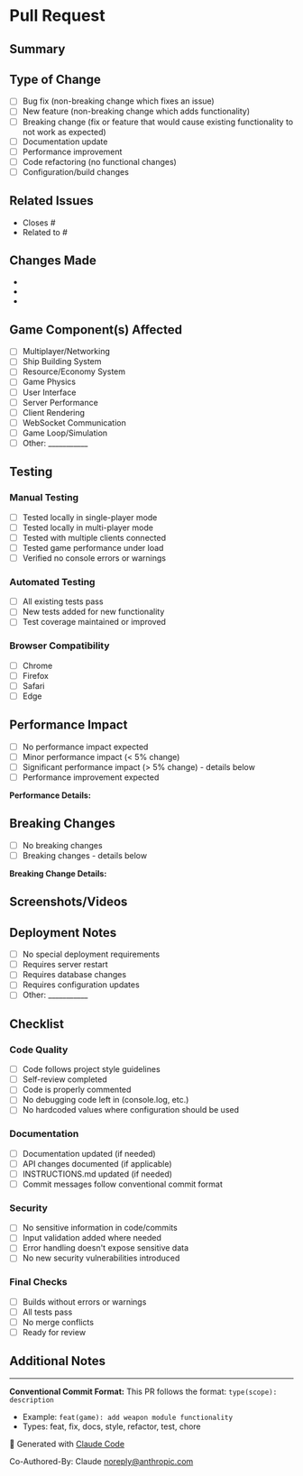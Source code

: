 # Pull Request

## Summary
<!-- Provide a brief description of the changes in this PR -->

## Type of Change
<!-- Mark the relevant option with an "x" -->
- [ ] Bug fix (non-breaking change which fixes an issue)
- [ ] New feature (non-breaking change which adds functionality)
- [ ] Breaking change (fix or feature that would cause existing functionality to not work as expected)
- [ ] Documentation update
- [ ] Performance improvement
- [ ] Code refactoring (no functional changes)
- [ ] Configuration/build changes

## Related Issues
<!-- Link to any related issues using keywords like "Closes #123" or "Related to #456" -->
- Closes #
- Related to #

## Changes Made
<!-- List the specific changes made in this PR -->
- 
- 
- 

## Game Component(s) Affected
<!-- Mark all that apply -->
- [ ] Multiplayer/Networking
- [ ] Ship Building System  
- [ ] Resource/Economy System
- [ ] Game Physics
- [ ] User Interface
- [ ] Server Performance
- [ ] Client Rendering
- [ ] WebSocket Communication
- [ ] Game Loop/Simulation
- [ ] Other: ___________

## Testing
<!-- Describe the testing you performed -->
### Manual Testing
- [ ] Tested locally in single-player mode
- [ ] Tested locally in multi-player mode
- [ ] Tested with multiple clients connected
- [ ] Tested game performance under load
- [ ] Verified no console errors or warnings

### Automated Testing
- [ ] All existing tests pass
- [ ] New tests added for new functionality
- [ ] Test coverage maintained or improved

### Browser Compatibility
- [ ] Chrome
- [ ] Firefox  
- [ ] Safari
- [ ] Edge

## Performance Impact
<!-- Describe any performance implications -->
- [ ] No performance impact expected
- [ ] Minor performance impact (< 5% change)
- [ ] Significant performance impact (> 5% change) - details below
- [ ] Performance improvement expected

**Performance Details:** 
<!-- If applicable, provide details about performance changes -->

## Breaking Changes
<!-- If this is a breaking change, describe what breaks and migration path -->
- [ ] No breaking changes
- [ ] Breaking changes - details below

**Breaking Change Details:**
<!-- Describe what breaks and how to migrate -->

## Screenshots/Videos
<!-- If applicable, add screenshots or videos showing the changes -->

## Deployment Notes
<!-- Any special deployment considerations -->
- [ ] No special deployment requirements
- [ ] Requires server restart
- [ ] Requires database changes
- [ ] Requires configuration updates
- [ ] Other: ___________

## Checklist
<!-- Mark completed items with an "x" -->
### Code Quality
- [ ] Code follows project style guidelines
- [ ] Self-review completed
- [ ] Code is properly commented
- [ ] No debugging code left in (console.log, etc.)
- [ ] No hardcoded values where configuration should be used

### Documentation
- [ ] Documentation updated (if needed)
- [ ] API changes documented (if applicable)
- [ ] INSTRUCTIONS.md updated (if needed)
- [ ] Commit messages follow conventional commit format

### Security
- [ ] No sensitive information in code/commits
- [ ] Input validation added where needed
- [ ] Error handling doesn't expose sensitive data
- [ ] No new security vulnerabilities introduced

### Final Checks
- [ ] Builds without errors or warnings
- [ ] All tests pass
- [ ] No merge conflicts
- [ ] Ready for review

## Additional Notes
<!-- Any additional information that reviewers should know -->

---

**Conventional Commit Format:** This PR follows the format: `type(scope): description`
- Example: `feat(game): add weapon module functionality`
- Types: feat, fix, docs, style, refactor, test, chore

🤖 Generated with [Claude Code](https://claude.ai/code)

Co-Authored-By: Claude <noreply@anthropic.com>